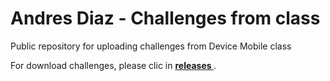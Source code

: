 # Andres Diaz - Challenges from class 
Public repository for uploading challenges from Device Mobile class

For download challenges, please clic in <b><a href="https://github.com/andiazherInc/movilesunalAndresDiazH/releases"> releases </a></b>. 


